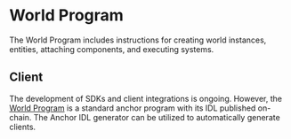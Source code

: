 # World Program

The World Program includes instructions for creating world instances, entities, attaching components, and executing systems.

## Client

The development of SDKs and client integrations is ongoing. However, the [World Program](https://explorer.solana.com/address/WorLD15A7CrDwLcLy4fRqtaTb9fbd8o8iqiEMUDse2n/anchor-program?cluster=devnet) is a standard anchor program with its IDL published on-chain. The Anchor IDL generator can be utilized to automatically generate clients.
